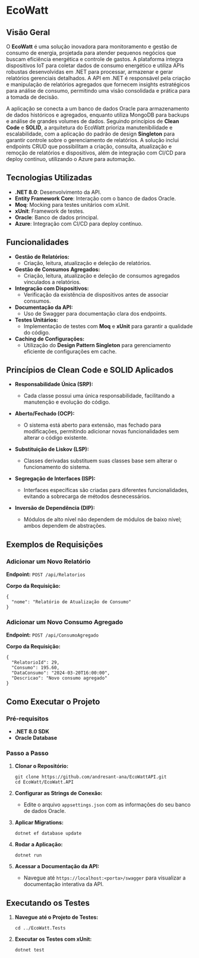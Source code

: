 # EcoWatt

## Visão Geral

O **EcoWatt** é uma solução inovadora para monitoramento e gestão de consumo de energia, projetada para atender pequenos negócios que buscam eficiência energética e controle de gastos. A plataforma integra dispositivos IoT para coletar dados de consumo energético e utiliza APIs robustas desenvolvidas em .NET para processar, armazenar e gerar relatórios gerenciais detalhados. A API em .NET é responsável pela criação e manipulação de relatórios agregados que fornecem insights estratégicos para análise de consumo, permitindo uma visão consolidada e prática para a tomada de decisão.

A aplicação se conecta a um banco de dados Oracle para armazenamento de dados históricos e agregados, enquanto utiliza MongoDB para backups e análise de grandes volumes de dados. Seguindo princípios de **Clean Code** e **SOLID**, a arquitetura do EcoWatt prioriza manutenibilidade e escalabilidade, com a aplicação do padrão de design **Singleton** para garantir controle sobre o gerenciamento de relatórios. A solução inclui endpoints CRUD que possibilitam a criação, consulta, atualização e remoção de relatórios e dispositivos, além de integração com CI/CD para deploy contínuo, utilizando o Azure para automação.

## Tecnologias Utilizadas

- **.NET 8.0**: Desenvolvimento da API.
- **Entity Framework Core**: Interação com o banco de dados Oracle.
- **Moq**: Mocking para testes unitários com xUnit.
- **xUnit**: Framework de testes.
- **Oracle**: Banco de dados principal.
- **Azure**: Integração com CI/CD para deploy contínuo.


## Funcionalidades

- **Gestão de Relatórios:**
  - Criação, leitura, atualização e deleção de relatórios.
- **Gestão de Consumos Agregados:**
  - Criação, leitura, atualização e deleção de consumos agregados vinculados a relatórios.
- **Integração com Dispositivos:**
  - Verificação da existência de dispositivos antes de associar consumos.
- **Documentação da API:**
  - Uso de Swagger para documentação clara dos endpoints.
- **Testes Unitários:**
  - Implementação de testes com **Moq** e **xUnit** para garantir a qualidade do código.
- **Caching de Configurações:**
  - Utilização do **Design Pattern Singleton** para gerenciamento eficiente de configurações em cache.

## Princípios de Clean Code e SOLID Aplicados

- **Responsabilidade Única (SRP):**
  - Cada classe possui uma única responsabilidade, facilitando a manutenção e evolução do código.
  
- **Aberto/Fechado (OCP):**
  - O sistema está aberto para extensão, mas fechado para modificações, permitindo adicionar novas funcionalidades sem alterar o código existente.
  
- **Substituição de Liskov (LSP):**
  - Classes derivadas substituem suas classes base sem alterar o funcionamento do sistema.
  
- **Segregação de Interfaces (ISP):**
  - Interfaces específicas são criadas para diferentes funcionalidades, evitando a sobrecarga de métodos desnecessários.
  
- **Inversão de Dependência (DIP):**
  - Módulos de alto nível não dependem de módulos de baixo nível; ambos dependem de abstrações.

## Exemplos de Requisições

### Adicionar um Novo Relatório

**Endpoint:** `POST /api/Relatorios`

**Corpo da Requisição:**
```
{
  "nome": "Relatório de Atualização de Consumo"
}
```

### Adicionar um Novo Consumo Agregado

**Endpoint:** `POST /api/ConsumoAgregado`

**Corpo da Requisição:**
```
{
  "RelatorioId": 29,
  "Consumo": 195.60,
  "DataConsumo": "2024-03-20T16:00:00",
  "Descricao": "Novo consumo agregado"
}
```

## Como Executar o Projeto

### Pré-requisitos

- **.NET 8.0 SDK**
- **Oracle Database**

### Passo a Passo

1. **Clonar o Repositório:**
   ```
   git clone https://github.com/andresant-ana/EcoWattAPI.git
   cd EcoWatt/EcoWatt.API
   ```

2. **Configurar as Strings de Conexão:**
   - Edite o arquivo `appsettings.json` com as informações do seu banco de dados Oracle.

3. **Aplicar Migrations:**
   ```
   dotnet ef database update
   ```

4. **Rodar a Aplicação:**
   ```
   dotnet run
   ```

5. **Acessar a Documentação da API:**
   - Navegue até `https://localhost:<porta>/swagger` para visualizar a documentação interativa da API.

## Executando os Testes

1. **Navegue até o Projeto de Testes:**
   ```
   cd ../EcoWatt.Tests
   ```

2. **Executar os Testes com xUnit:**
   ```
   dotnet test
   ```
